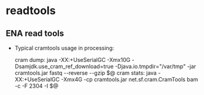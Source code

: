 # readtools
## ENA read tools

* Typical cramtools usage in processing:

    cram dump: java -XX:+UseSerialGC -Xmx10G -Dsamjdk.use_cram_ref_download=true -Djava.io.tmpdir="/var/tmp" -jar cramtools.jar fastq --reverse --gzip $@
    cram stats: java -XX:+UseSerialGC -Xmx4G -cp cramtools.jar net.sf.cram.CramTools bam -c -F 2304 -I $@
